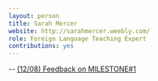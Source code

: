 ```yaml
---
layout: person
title: Sarah Mercer
website: http://sarahmercer.weebly.com/
role: Foreign Language Teaching Expert
contributions: yes
---
```


-- [(12/08) Feedback on MILESTONE#1](https://drive.google.com/file/d/0B-D7NHTmyc54OEdlb0NpSzAtbW5Cb01KUkdOeXpUcXBwX3Bz/view)  